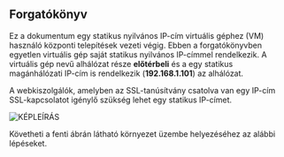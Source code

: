 ## <a name="scenario"></a>Forgatókönyv
Ez a dokumentum egy statikus nyilvános IP-cím virtuális géphez (VM) használó központi telepítések vezeti végig. Ebben a forgatókönyvben egyetlen virtuális gép saját statikus nyilvános IP-címmel rendelkezik. A virtuális gép nevű alhálózat része **előtérbeli** és a egy statikus magánhálózati IP-cím is rendelkezik (**192.168.1.101**) az alhálózat.

A webkiszolgálók, amelyben az SSL-tanúsítvány csatolva van egy IP-cím SSL-kapcsolatot igénylő szükség lehet egy statikus IP-címet. 

![KÉPLEÍRÁS](./media/virtual-network-deploy-static-pip-scenario-include/figure1.png)

Követheti a fenti ábrán látható környezet üzembe helyezéséhez az alábbi lépéseket.

